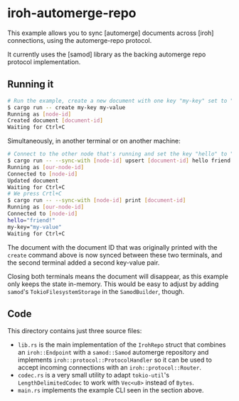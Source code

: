 # iroh-automerge-repo

This example allows you to sync [automerge] documents across [iroh] connections, using the automerge-repo protocol.

It currently uses the [samod] library as the backing automerge repo protocol implementation.

## Running it

```sh
# Run the example, create a new document with one key "my-key" set to "my-value"
$ cargo run -- create my-key my-value
Running as [node-id]
Created document [document-id]
Waiting for Ctrl+C
```

Simultaneously, in another terminal or on another machine:
```sh
# Connect to the other node that's running and set the key "hello" to "friend!"
$ cargo run -- --sync-with [node-id] upsert [document-id] hello friend!
Running as [our-node-id]
Connected to [node-id]
Updated document
Waiting for Ctrl+C
# We press Crtl+C
$ cargo run -- --sync-with [node-id] print [document-id]
Running as [our-node-id]
Connected to [node-id]
hello="friend!"
my-key="my-value"
Waiting for Ctrl+C
```

The document with the document ID that was originally printed with the `create` command above is now synced between these two terminals, and the second terminal added a second key-value pair.

Closing both terminals means the document will disappear, as this example only keeps the state in-memory.
This would be easy to adjust by adding `samod`'s `TokioFilesystemStorage` in the `SamodBuilder`, though.

## Code

This directory contains just three source files:
- `lib.rs` is the main implementation of the `IrohRepo` struct that combines an `iroh::Endpoint` with a `samod::Samod` automerge repository and implements `iroh::protocol::ProtocolHandler` so it can be used to accept incoming connections with an `iroh::protocol::Router`.
- `codec.rs` is a very small utility to adapt `tokio-util`'s `LengthDelimitedCodec` to work with `Vec<u8>` instead of `Bytes`.
- `main.rs` implements the example CLI seen in the section above.
